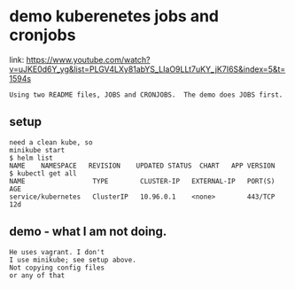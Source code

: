 # demo kuberenetes jobs and cronjobs
link: https://www.youtube.com/watch?v=uJKE0d6Y_yg&list=PLGV4LXy81abYS_LIaO9LLt7uKY_jK7I6S&index=5&t=1594s

```
Using two README files, JOBS and CRONJOBS.  The demo does JOBS first.

```

## setup
```
need a clean kube, so 
minikube start
$ helm list
NAME	NAMESPACE	REVISION	UPDATED	STATUS	CHART	APP VERSION
$ kubectl get all
NAME                 TYPE        CLUSTER-IP   EXTERNAL-IP   PORT(S)   AGE
service/kubernetes   ClusterIP   10.96.0.1    <none>        443/TCP   12d
```

## demo - what I am not doing.
```
He uses vagrant. I don't
I use minikube; see setup above.
Not copying config files
or any of that
```
